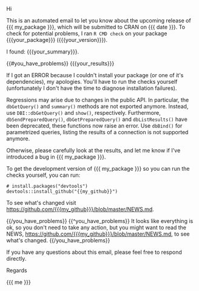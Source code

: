 Hi


This is an automated email to let you know about the upcoming release of {{{ my_package }}}, which will be submitted to CRAN on {{{ date }}}. To check for potential problems, I ran `R CMD check` on your package {{{your_package}}} ({{{your_version}}}). 

I found: {{{your_summary}}}.

{{#you_have_problems}}
{{{your_results}}}

If I got an ERROR because I couldn't install your package (or one of it's dependencies), my apologies. You'll have to run the checks yourself (unfortunately I don't have the time to diagnose installation failures).

Regressions may arise due to changes in the public API. In particular, the `dbGetQuery()` and `summary()` methods are not exported anymore.  Instead, use `DBI::dbGetQuery()` and `show()`, respectively. Furthermore, `dbSendPreparedQuery()`, `dbGetPreparedQuery()` and `dbListResults()` have been deprecated, these functions now raise an error. Use `dbBind()` for parametrized queries, listing the results of a connection is not supported anymore.

Otherwise, please carefully look at the results, and let me know if I've introduced a bug in {{{ my_package }}}.

To get the development version of {{{ my_package }}} so you can run the checks yourself, you can run:

    # install.packages("devtools")
    devtools::install_github("{{my_github}}")
    
To see what's changed visit <https://github.com/{{{my_github}}}/blob/master/NEWS.md>.

{{/you_have_problems}}
{{^you_have_problems}}
It looks like everything is ok, so you don't need to take any action, but you might want to read the NEWS, <https://github.com/{{{my_github}}}/blob/master/NEWS.md>, to see what's changed.
{{/you_have_problems}}

If you have any questions about this email, please feel free to respond directly.


Regards

{{{ me }}}
